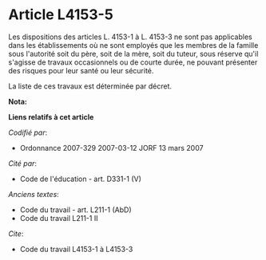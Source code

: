 # Article L4153-5

Les dispositions des articles L. 4153-1 à L. 4153-3 ne sont pas applicables dans les établissements où ne sont employés que
les membres de la famille sous l'autorité soit du père, soit de la mère, soit du tuteur, sous réserve qu'il s'agisse de
travaux occasionnels ou de courte durée, ne pouvant présenter des risques pour leur santé ou leur sécurité.

La liste de ces travaux est déterminée par décret.

**Nota:**



**Liens relatifs à cet article**

_Codifié par_:

  - Ordonnance 2007-329 2007-03-12 JORF 13 mars 2007

_Cité par_:

  - Code de l'éducation - art. D331-1 (V)

_Anciens textes_:

  - Code du travail - art. L211-1 (AbD)
  - Code du travail L211-1 II

_Cite_:

  - Code du travail L4153-1 à L4153-3
